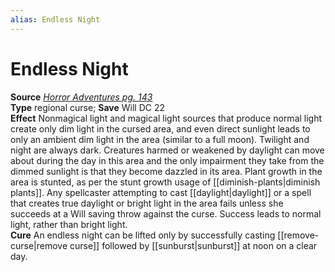 ```yaml
---
alias: Endless Night
---
```


# Endless Night

**Source** [_Horror Adventures pg. 143_](http://paizo.com/products/btpy9n5a?Pathfinder-Roleplaying-Game-Horror-Adventures)  
**Type** regional curse; **Save** Will DC 22  
**Effect** Nonmagical light and magical light sources that produce normal light create only dim light in the cursed area, and even direct sunlight leads to only an ambient dim light in the area (similar to a full moon). Twilight and night are always dark. Creatures harmed or weakened by daylight can move about during the day in this area and the only impairment they take from the dimmed sunlight is that they become dazzled in its area. Plant growth in the area is stunted, as per the stunt growth usage of [[diminish-plants|diminish plants]]. Any spellcaster attempting to cast [[daylight|daylight]] or a spell that creates true daylight or bright light in the area fails unless she succeeds at a Will saving throw against the curse. Success leads to normal light, rather than bright light.  
**Cure** An endless night can be lifted only by successfully casting [[remove-curse|remove curse]] followed by [[sunburst|sunburst]] at noon on a clear day.
